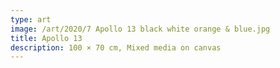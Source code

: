 ```yaml
---
type: art
image: /art/2020/7 Apollo 13 black white orange & blue.jpg
title: Apollo 13
description: 100 × 70 cm, Mixed media on canvas
---
```

